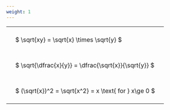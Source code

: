 ```yaml
---
weight: 1
---
```


<style type="text/css">
#T_17a93 th.col_heading {
  text-align: left;
  font-size: 1em;
}
#T_17a93 td {
  text-align: left;
  font-size: 1em;
  padding: 1.5em;
}
</style>
<table id="T_17a93">
  <thead>
  </thead>
  <tbody>
    <tr>
      <td id="T_17a93_row0_col0" class="data row0 col0" >$ \sqrt{xy} = \sqrt{x} \times \sqrt{y} $</td>
    </tr>
    <tr>
      <td id="T_17a93_row1_col0" class="data row1 col0" >$ \sqrt{\dfrac{x}{y}} = \dfrac{\sqrt{x}}{\sqrt{y}} $</td>
    </tr>
    <tr>
      <td id="T_17a93_row2_col0" class="data row2 col0" >$ (\sqrt{x})^2 = \sqrt{x^2} = x \text{ for } x\ge 0 $</td>
    </tr>
  </tbody>
</table>

